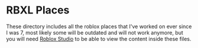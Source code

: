 # RBXL Places

These directory includes all the roblox places that I've worked on ever since I was 7, most likely some will be outdated and will not work anymore, but you will need [Roblox Studio](https://s3.amazonaws.com/setup.roblox.com/RobloxStudioLauncherBeta.exe) to be able to view the content inside these files. 
